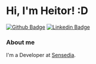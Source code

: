# Hi, I'm Heitor! :D

[![Github Badge](https://img.shields.io/badge/-Github-000?style=flat-square&logo=Github&logoColor=white&link=https://github.com/HeitorAmaral)](https://github.com/HeitorAmaral)
[![Linkedin Badge](https://img.shields.io/badge/-LinkedIn-blue?style=flat-square&logo=Linkedin&logoColor=white&link=https://www.linkedin.com/in/heitoramaral/)](https://www.linkedin.com/in/heitoramaral/)

### About me
I'm a Developer at [Sensedia](https://www.sensedia.com/).
